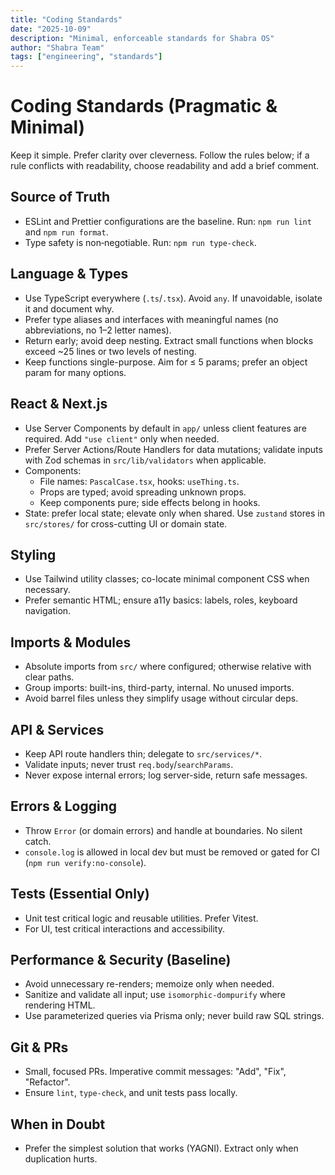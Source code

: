 ```yaml
---
title: "Coding Standards"
date: "2025-10-09"
description: "Minimal, enforceable standards for Shabra OS"
author: "Shabra Team"
tags: ["engineering", "standards"]
---
```


# Coding Standards (Pragmatic & Minimal)

Keep it simple. Prefer clarity over cleverness. Follow the rules below; if a rule conflicts with readability, choose readability and add a brief comment.

## Source of Truth
- ESLint and Prettier configurations are the baseline. Run: `npm run lint` and `npm run format`.
- Type safety is non‑negotiable. Run: `npm run type-check`.

## Language & Types
- Use TypeScript everywhere (`.ts`/`.tsx`). Avoid `any`. If unavoidable, isolate it and document why.
- Prefer type aliases and interfaces with meaningful names (no abbreviations, no 1–2 letter names).
- Return early; avoid deep nesting. Extract small functions when blocks exceed ~25 lines or two levels of nesting.
- Keep functions single-purpose. Aim for ≤ 5 params; prefer an object param for many options.

## React & Next.js
- Use Server Components by default in `app/` unless client features are required. Add `"use client"` only when needed.
- Prefer Server Actions/Route Handlers for data mutations; validate inputs with Zod schemas in `src/lib/validators` when applicable.
- Components:
  - File names: `PascalCase.tsx`, hooks: `useThing.ts`.
  - Props are typed; avoid spreading unknown props.
  - Keep components pure; side effects belong in hooks.
- State: prefer local state; elevate only when shared. Use `zustand` stores in `src/stores/` for cross-cutting UI or domain state.

## Styling
- Use Tailwind utility classes; co-locate minimal component CSS when necessary.
- Prefer semantic HTML; ensure a11y basics: labels, roles, keyboard navigation.

## Imports & Modules
- Absolute imports from `src/` where configured; otherwise relative with clear paths.
- Group imports: built-ins, third-party, internal. No unused imports.
- Avoid barrel files unless they simplify usage without circular deps.

## API & Services
- Keep API route handlers thin; delegate to `src/services/*`.
- Validate inputs; never trust `req.body`/`searchParams`.
- Never expose internal errors; log server-side, return safe messages.

## Errors & Logging
- Throw `Error` (or domain errors) and handle at boundaries. No silent catch.
- `console.log` is allowed in local dev but must be removed or gated for CI (`npm run verify:no-console`).

## Tests (Essential Only)
- Unit test critical logic and reusable utilities. Prefer Vitest.
- For UI, test critical interactions and accessibility.

## Performance & Security (Baseline)
- Avoid unnecessary re-renders; memoize only when needed.
- Sanitize and validate all input; use `isomorphic-dompurify` where rendering HTML.
- Use parameterized queries via Prisma only; never build raw SQL strings.

## Git & PRs
- Small, focused PRs. Imperative commit messages: "Add", "Fix", "Refactor".
- Ensure `lint`, `type-check`, and unit tests pass locally.

## When in Doubt
- Prefer the simplest solution that works (YAGNI). Extract only when duplication hurts.


